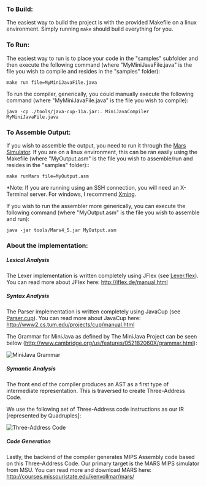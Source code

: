 ### To Build:

The easiest way to build the project is with the provided Makefile on a linux environment.  Simply running ```make``` should build everything for you.</li>

### To Run:

The easiest way to run is to place your code in the "samples" subfolder and then execute the following command (where "MyMiniJavaFile.java" is the file you wish to compile and resides in the "samples" folder):
```
make run file=MyMiniJavaFile.java
```

To run the compiler, generically, you could manually execute the following command (where "MyMiniJavaFile.java" is the file you wish to compile):
```
java -cp ./tools/java-cup-11a.jar:. MiniJavaCompiler MyMiniJavaFile.java
```

### To Assemble Output:

If you wish to assemble the output, you need to run it through the [Mars Simulator](http://courses.missouristate.edu/kenvollmar/mars/).  If you are on a linux environment, this can be ran easily using the Makefile (where "MyOutput.asm" is the file you wish to assemble/run and resides in the "samples" folder)::
```
make runMars file=MyOutput.asm
```

*Note:  If you are running using an SSH connection, you will need an X-Terminal server.  For windows, I recommend [Xming](http://www.arsc.edu/arsc/knowledge-base/using-xming-x-server-for-/index.xml).

If you wish to run the assembler more generically, you can execute the following command (where "MyOutput.asm" is the file you wish to assemble and run):
```
java -jar tools/Mars4_5.jar MyOutput.asm
```

### About the implementation:

##### Lexical Analysis
The Lexer implementation is written completely using JFlex (see [Lexer.flex](https://github.com/mrhappyasthma/MiniJava-Compiler/blob/master/Lexer.flex)).  You can read more about JFlex here: http://jflex.de/manual.html

##### Syntax Analysis
The Parser implementation is written completely using JavaCup (see [Parser.cup](https://github.com/mrhappyasthma/MiniJava-Compiler/blob/master/Parser.cup)).  You can read more about JavaCup here: http://www2.cs.tum.edu/projects/cup/manual.html

The Grammar for MiniJava as defined by The MiniJava Project can be seen below (http://www.cambridge.org/us/features/052182060X/grammar.html):

![MiniJava Grammar](http://i.imgur.com/XazQEp9.jpg)


##### Symantic Analysis
The front end of the compiler produces an AST as a first type of intermediate representation.  This is traversed to create Three-Address Code.

We use the following set of Three-Address code instructions as our IR [represented by Quadruples]:

![Three-Address Code](http://i.imgur.com/prTDSmZ.png)

##### Code Generation
Lastly, the backend of the compiler generates MIPS Assembly code based on this Three-Address Code.  Our primary target is the MARS MIPS simulator from MSU.  You can read more and download MARS here: http://courses.missouristate.edu/kenvollmar/mars/
